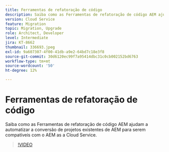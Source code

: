```yaml
---
title: Ferramentas de refatoração de código
description: Saiba como as Ferramentas de refatoração de código AEM ajudam a automatizar a conversão de projetos existentes de AEM para serem compatíveis com o AEM as a Cloud Service.
version: Cloud Service
feature: Migration
topic: Migration, Upgrade
role: Architect, Developer
level: Intermediate
jira: KT-8662
thumbnail: 336693.jpeg
exl-id: 9a607307-4f00-41db-a9e2-64bd7c18e3f8
source-git-commit: 30d6120ec99f7a95414dbc31c0cb002152bd6763
workflow-type: tm+mt
source-wordcount: '50'
ht-degree: 12%

---
```


# Ferramentas de refatoração de código

Saiba como as Ferramentas de refatoração de código AEM ajudam a automatizar a conversão de projetos existentes de AEM para serem compatíveis com o AEM as a Cloud Service.

>[!VIDEO](https://video.tv.adobe.com/v/336693?quality=12&learn=on)
